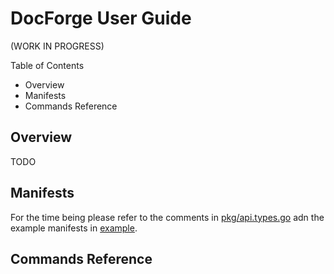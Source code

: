 # DocForge User Guide

(WORK IN PROGRESS)

Table of Contents
- Overview
- Manifests
- Commands Reference

## Overview

TODO

## Manifests

For the time being please refer to the comments in [pkg/api.types.go](pkg/api/types.go) adn the example manifests in [example](../example).

## Commands Reference